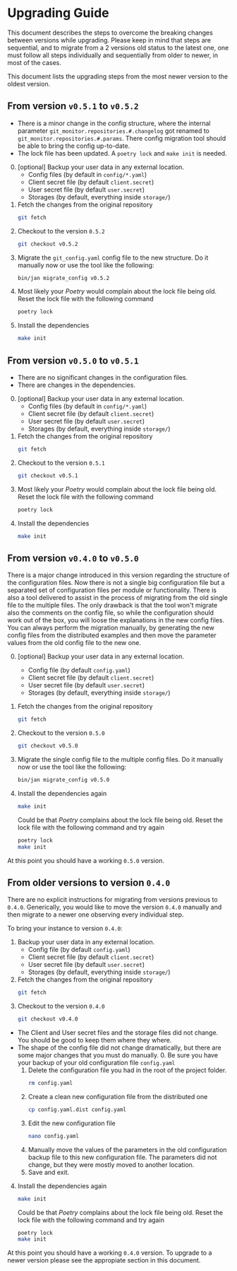 # Upgrading Guide

This document describes the steps to overcome the breaking changes between versions while upgrading.
Please keep in mind that steps are sequential, and to migrate from a 2 versions old status to the latest one, one must follow all steps individually and sequentially from older to newer, in most of the cases.

This document lists the upgrading steps from the most newer version to the oldest version.


## From version `v0.5.1` to `v0.5.2`

- There is a minor change in the config structure, where the internal parameter `git_monitor.repositories.#.changelog` got renamed to `git_monitor.repositories.#.params`. There config migration tool should be able to bring the config up-to-date.
- The lock file has been updated. A `poetry lock` and `make init` is needed.

0. [optional] Backup your user data in any external location.
    - Config files (by default in `config/*.yaml`)
    - Client secret file (by default `client.secret`)
    - User secret file (by default `user.secret`)
    - Storages (by default, everything inside `storage/`)
1. Fetch the changes from the original repository
    ```bash
    git fetch
    ```
2. Checkout to the version `0.5.2`
    ```bash
    git checkout v0.5.2
    ```
3. Migrate the `git_config.yaml` config file to the new structure. Do it manually now or use the tool like the following:
    ```bash
    bin/jan migrate_config v0.5.2
    ```
4. Most likely your *Poetry* would complain about the lock file being old. Reset the lock file with the following command
    ```bash
    poetry lock 
    ```
5. Install the dependencies
    ```bash
    make init 
    ```

## From version `v0.5.0` to `v0.5.1`

- There are no significant changes in the configuration files.
- There are changes in the dependencies.

0. [optional] Backup your user data in any external location.
    - Config files (by default in `config/*.yaml`)
    - Client secret file (by default `client.secret`)
    - User secret file (by default `user.secret`)
    - Storages (by default, everything inside `storage/`)
1. Fetch the changes from the original repository
    ```bash
    git fetch
    ```
2. Checkout to the version `0.5.1`
    ```bash
    git checkout v0.5.1
    ```
3. Most likely your *Poetry* would complain about the lock file being old. Reset the lock file with the following command
    ```bash
    poetry lock 
    ```
4. Install the dependencies
    ```bash
    make init 
    ```


## From version `v0.4.0` to `v0.5.0`

There is a major change introduced in this version regarding the structure of the configuration files. Now there is not a single big configuration file but a separated set of configuration files per module or functionality.
There is also a tool delivered to assist in the process of migrating from the old single file to the multiple files. The only drawback is that the tool won't migrate also the comments on the config file, so while the configuration should work out of the box, you will loose the explanations in the new config files. You can always perform the migration manually, by generating the new config files from the distributed examples and then move the parameter values from the old config file to the new one.

0. [optional] Backup your user data in any external location.
    - Config file (by default `config.yaml`)
    - Client secret file (by default `client.secret`)
    - User secret file (by default `user.secret`)
    - Storages (by default, everything inside `storage/`)
1. Fetch the changes from the original repository
    ```bash
    git fetch
    ```
2. Checkout to the version `0.5.0`
    ```bash
    git checkout v0.5.0
    ```
3. Migrate the single config file to the multiple config files. Do it manually now or use the tool like the following:
    ```bash
    bin/jan migrate_config v0.5.0
    ```
4. Install the dependencies again
    ```bash
    make init 
    ```

    Could be that *Poetry* complains about the lock file being old. Reset the lock file with the following command and try again
    ```bash
    poetry lock 
    make init
    ```

At this point you should have a working `0.5.0` version.


## From older versions to version `0.4.0`

There are no explicit instructions for migrating from versions previous to `0.4.0`.
Generically, you would like to move the version `0.4.0` manually and then migrate to a newer one observing every individual step.

To bring your instance to version `0.4.0`:
1. Backup your user data in any external location.
    - Config file (by default `config.yaml`)
    - Client secret file (by default `client.secret`)
    - User secret file (by default `user.secret`)
    - Storages (by default, everything inside `storage/`)
2. Fetch the changes from the original repository
    ```bash
    git fetch
    ```
3. Checkout to the version `0.4.0`
    ```bash
    git checkout v0.4.0
    ```

* The Client and User secret files and the storage files did not change. You should be good to keep them where they where.
* The shape of the config file did not change dramatically, but there are some major changes that you must do manually.
    0. Be sure you have your backup of your old configuration file `config.yaml`
    1. Delete the configuration file you had in the root of the project folder.
        ```bash
        rm config.yaml
        ```
    2. Create a clean new configuration file from the distributed one
        ```bash
        cp config.yaml.dist config.yaml
        ```
    3. Edit the new configuration file
        ```bash
        nano config.yaml
        ```
    4. Manually move the values of the parameters in the old configuration backup file to this new configuration file. The parameters did not change, but they were mostly moved to another location.
    5. Save and exit.

4. Install the dependencies again
    ```bash
    make init 
    ```

    Could be that *Poetry* complains about the lock file being old. Reset the lock file with the following command and try again
    ```bash
    poetry lock 
    make init
    ```

At this point you should have a working `0.4.0` version. To upgrade to a newer version please see the appropiate section in this document.